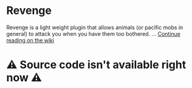 # Revenge
Revenge is a light weight plugin that allows animals (or pacific mobs in general) to attack you when you have them too bothered. ... <a href="https://github.com/Roytreo28/Revenge/wiki">Continue reading on the wiki</a>

# ⚠ Source code isn't available right now ⚠
